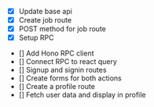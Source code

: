 - [x] Update base api
- [x] Create job route
- [x] POST method for job route
- [x] Setup RPC
- [] Add Hono RPC client
- [] Connect RPC to react query
- [] Signup and signin routes
- [] Create forms for both actions
- [] Create a profile route
- [] Fetch user data and display in profile
